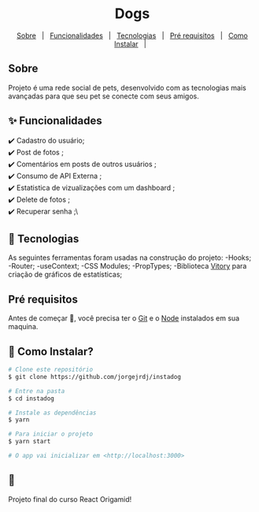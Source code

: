 <h1 align="center">Dogs</h1>

<p align="center">
  <a href="#dart-sobre">Sobre</a> &#xa0; | &#xa0; 
  <a href="#sparkles-funcionalidades">Funcionalidades</a> &#xa0; | &#xa0;
  <a href="#rocket-tecnologias">Tecnologias</a> &#xa0; | &#xa0;
  <a href="#white_check_mark-pré-requesitos">Pré requisitos</a> &#xa0; | &#xa0;
  <a href="#checkered_flag-começando">Como Instalar</a> &#xa0; | &#xa0;
</p>

## Sobre ##

Projeto é uma rede social de pets, desenvolvido com as tecnologias mais avançadas para que seu pet se conecte com seus amigos.

## :sparkles: Funcionalidades ##

:heavy_check_mark: Cadastro do usuário;\
:heavy_check_mark: Post de fotos ;\
:heavy_check_mark: Comentários em posts de outros usuários  ;\
:heavy_check_mark: Consumo de API Externa  ;\
:heavy_check_mark: Estatistica de vizualizações com um dashboard ;\
:heavy_check_mark: Delete de fotos ;\
:heavy_check_mark: Recuperar senha ;\

## :rocket: Tecnologias ##

As seguintes ferramentas foram usadas na construção do projeto:
-Hooks;
-Router;
-useContext;
-CSS Modules;
-PropTypes;
-Biblioteca [Vitory](about:blank) para criação de gráficos de estatísticas;


## Pré requisitos ##

Antes de começar :checkered_flag:, você precisa ter o [Git](https://git-scm.com) e o [Node](https://nodejs.org/en/) instalados em sua maquina.

## :checkered_flag: Como Instalar? ##

```bash
# Clone este repositório
$ git clone https://github.com/jorgejrdj/instadog

# Entre na pasta
$ cd instadog

# Instale as dependências
$ yarn

# Para iniciar o projeto
$ yarn start

# O app vai inicializar em <http://localhost:3000>
```

## :memo:  ##
Projeto final do curso React Origamid!